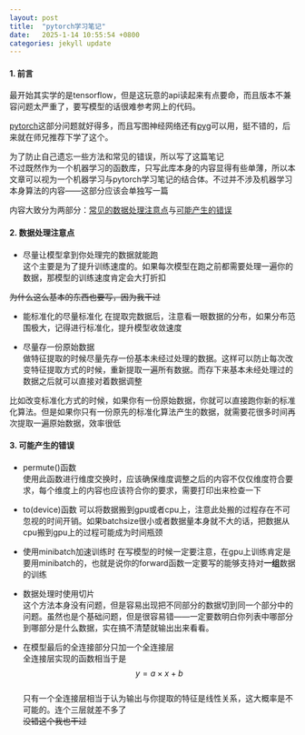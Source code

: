 ```yaml
---
layout: post
title:  "pytorch学习笔记"
date:   2025-1-14 10:55:54 +0800
categories: jekyll update
---
```

#### 1. 前言   
最开始其实学的是tensorflow，但是这玩意的api读起来有点要命，而且版本不兼容问题太严重了，要写模型的话很难参考网上的代码。   
   
[pytorch](https://pytorch.org/)这部分问题就好得多，而且写图神经网络还有[pyg](https://pytorch-geometric.readthedocs.io/en/latest/)可以用，挺不错的，后来就在师兄推荐下学了这个。    
   
为了防止自己遗忘一些方法和常见的错误，所以写了这篇笔记   
不过既然作为一个机器学习的函数库，只写此库本身的内容显得有些单薄，所以本文章可以视为一个机器学习与pytorch学习笔记的结合体。不过并不涉及机器学习本身算法的内容——这部分应该会单独写一篇      
   

内容大致分为两部分：[常见的数据处理注意点](#数据处理注意点)与[可能产生的错误](#可能产生的错误)   
#### 2. 数据处理注意点   
- 尽量让模型拿到你处理完的数据就能跑   
这个主要是为了提升训练速度的。如果每次模型在跑之前都需要处理一遍你的数据，那模型的训练速度肯定会大打折扣   

~~为什么这么基本的东西也要写，因为我干过~~    

- 能标准化的尽量标准化
在提取完数据后，注意看一眼数据的分布，如果分布范围极大，记得进行标准化，提升模型收敛速度   
   

- 尽量存一份原始数据   
做特征提取的时候尽量先存一份基本未经过处理的数据。这样可以防止每次改变特征提取方式的时候，重新提取一遍所有数据。而存下来基本未经处理过的数据之后就可以直接对着数据调整   

比如改变标准化方式的时候，如果你有一份原始数据，你就可以直接跑你新的标准化算法。但是如果你只有一份原先的标准化算法产生的数据，就需要花很多时间再次提取一遍原始数据，效率很低   
   

#### 3. 可能产生的错误    

- permute()函数   
使用此函数进行维度交换时，应该确保维度调整之后的内容不仅仅维度符合要求，每个维度上的内容也应该符合你的要求，需要打印出来检查一下   

- to(device)函数
可以将数据搬到gpu或者cpu上，注意此处搬的过程存在不可忽视的时间开销。如果batchsize很小或者数据量本身就不大的话，把数据从cpu搬到gpu上的过程可能成为时间瓶颈   
   
- 使用minibatch加速训练时
在写模型的时候一定要注意，在gpu上训练肯定是要用minibatch的，也就是说你的forward函数一定要写的能够支持对**一组**数据的训练   
    

- 数据处理时使用切片   
这个方法本身没有问题，但是容易出现把不同部分的数据切到同一个部分中的问题。虽然也是个基础问题，但是很容易错——一定要数明白你列表中哪部分到哪部分是什么数据，实在搞不清楚就输出出来看看。    
  
- 在模型最后的全连接部分只加一个全连接层   
全连接层实现的函数相当于是$$ y = a \times x + b $$   
只有一个全连接层相当于认为输出与你提取的特征是线性关系，这大概率是不可能的。连个三层就差不多了   
~~没错这个我也干过~~   
